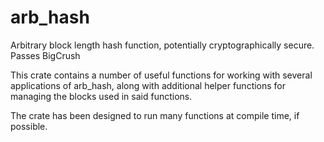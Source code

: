 # arb_hash
Arbitrary block length hash function, potentially cryptographically secure. Passes BigCrush

This crate contains a number of useful functions for working with several applications of arb_hash,
along with additional helper functions for managing the blocks used in said functions.

The crate has been designed to run many functions at compile time, if possible.